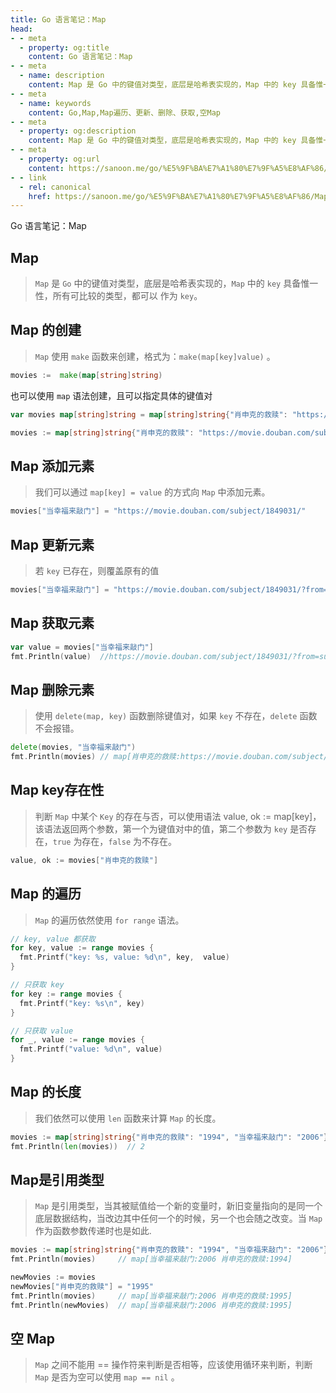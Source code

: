 ```yaml
---
title: Go 语言笔记：Map
head:
- - meta
  - property: og:title
    content: Go 语言笔记：Map
- - meta
  - name: description
    content: Map 是 Go 中的键值对类型，底层是哈希表实现的，Map 中的 key 具备惟一性，所有可比较的类型，都可以 作为 key。
- - meta
  - name: keywords
    content: Go,Map,Map遍历、更新、删除、获取,空Map
- - meta
  - property: og:description
    content: Map 是 Go 中的键值对类型，底层是哈希表实现的，Map 中的 key 具备惟一性，所有可比较的类型，都可以 作为 key。
- - meta
  - property: og:url
    content: https://sanoon.me/go/%E5%9F%BA%E7%A1%80%E7%9F%A5%E8%AF%86/Map
- - link
  - rel: canonical
    href: https://sanoon.me/go/%E5%9F%BA%E7%A1%80%E7%9F%A5%E8%AF%86/Map
---
```


Go 语言笔记：Map

## Map

> `Map` 是 `Go` 中的键值对类型，底层是哈希表实现的，`Map` 中的 `key` 具备惟一性，所有可比较的类型，都可以 作为 `key`。

## Map 的创建

> `Map` 使用 `make` 函数来创建，格式为：`make(map[key]value)` 。

```go
movies :=  make(map[string]string)
```

也可以使用 `map` 语法创建，且可以指定具体的键值对

```go
var movies map[string]string = map[string]string{"肖申克的救赎": "https://movie.douban.com/subject/1292052/"}

movies := map[string]string{"肖申克的救赎": "https://movie.douban.com/subject/1292052/"}
```

## Map 添加元素

> 我们可以通过 `map[key] = value` 的方式向 `Map` 中添加元素。

```go
movies["当幸福来敲门"] = "https://movie.douban.com/subject/1849031/"
```

## Map 更新元素

> 若 `key` 已存在，则覆盖原有的值

```go
movies["当幸福来敲门"] = "https://movie.douban.com/subject/1849031/?from=subject-page"
```

## Map 获取元素

```go
var value = movies["当幸福来敲门"]
fmt.Println(value)  //https://movie.douban.com/subject/1849031/?from=subject-page
```

## Map 删除元素

> 使用 `delete(map, key)` 函数删除键值对，如果 `key` 不存在，`delete` 函数不会报错。

```go
delete(movies, "当幸福来敲门")
fmt.Println(movies) // map[肖申克的救赎:https://movie.douban.com/subject/1292052/]
```

## Map key存在性

> 判断 `Map` 中某个 `Key` 的存在与否，可以使用语法 value, ok := map[key]，该语法返回两个参数，第一个为键值对中的值，第二个参数为 `key` 是否存在，`true` 为存在，`false` 为不存在。

```go
value, ok := movies["肖申克的救赎"]
```

## Map 的遍历

> `Map` 的遍历依然使用 `for range` 语法。

```go
// key, value 都获取
for key, value := range movies {
  fmt.Printf("key: %s, value: %d\n", key,  value)
}

// 只获取 key
for key := range movies {
  fmt.Printf("key: %s\n", key)
}

// 只获取 value
for _, value := range movies {
  fmt.Printf("value: %d\n", value)
}
```

## Map 的长度

> 我们依然可以使用 `len` 函数来计算 `Map` 的长度。

```go
movies := map[string]string{"肖申克的救赎": "1994", "当幸福来敲门": "2006"}
fmt.Println(len(movies))  // 2
```

## Map是引用类型

> `Map` 是引用类型，当其被赋值给一个新的变量时，新旧变量指向的是同一个底层数据结构，当改边其中任何一个的时候，另一个也会随之改变。当 `Map` 作为函数参数传递时也是如此.

```go
movies := map[string]string{"肖申克的救赎": "1994", "当幸福来敲门": "2006"}
fmt.Println(movies)     // map[当幸福来敲门:2006 肖申克的救赎:1994]

newMovies := movies
newMovies["肖申克的救赎"] = "1995"
fmt.Println(movies)     // map[当幸福来敲门:2006 肖申克的救赎:1995]
fmt.Println(newMovies)  // map[当幸福来敲门:2006 肖申克的救赎:1995]
```

## 空 Map

> `Map` 之间不能用 == 操作符来判断是否相等，应该使用循环来判断，判断 `Map` 是否为空可以使用 `map == nil` 。

